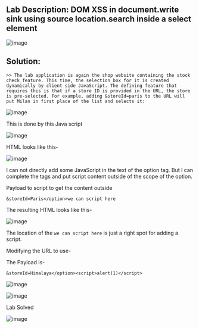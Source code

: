 ## Lab Description:  DOM XSS in document.write sink using source location.search inside a select element

![image](https://github.com/jayshah17/PortSwiggerLabs/assets/76842630/8387ce03-c87e-4c6e-a9c7-400990c51ed9)

## Solution: 

    >> The lab application is again the shop website containing the stock check feature. This time, the selection box for it is created dynamically by client side JavaScript. The defining feature that requires this is that if a store ID is provided in the URL, the store is pre-selected. For example, adding &storeId=paris to the URL will put Milan in first place of the list and selects it:

![image](https://github.com/jayshah17/PortSwiggerLabs/assets/76842630/c075c05a-6903-491a-a874-4679d534d80f)

This is done by this Java script

![image](https://github.com/jayshah17/PortSwiggerLabs/assets/76842630/bf45377f-59ec-4158-a571-cd986290f0d3)

HTML looks like this-

![image](https://github.com/jayshah17/PortSwiggerLabs/assets/76842630/28e9b39f-bced-4635-bcaf-b55b275240dd)

I can not directly add some JavaScript in the text of the option tag. But I can complete the tags and put script content outside of the scope of the option.

Payload to script to get the content outside
```
&storeId=Paris</option>we can script here 
```
The resulting HTML looks like this-

![image](https://github.com/jayshah17/PortSwiggerLabs/assets/76842630/63587caf-96c3-4fd8-81c0-9bd37538bacc)

The location of the `we can script here` is just a right spot for adding a script.

Modifying the URL to use-

The Payload is-
```
&storeId=Himalaya</option><script>alert(1)</script>
```

![image](https://github.com/jayshah17/PortSwiggerLabs/assets/76842630/0b33bcaa-8cee-4d22-95bd-41ed51b1284a)

![image](https://github.com/jayshah17/PortSwiggerLabs/assets/76842630/242229fc-712d-4d5b-92dd-811924961cfb)

Lab Solved 

![image](https://github.com/jayshah17/PortSwiggerLabs/assets/76842630/b87b9db6-c4f9-4996-94a8-c580e57d995a)


